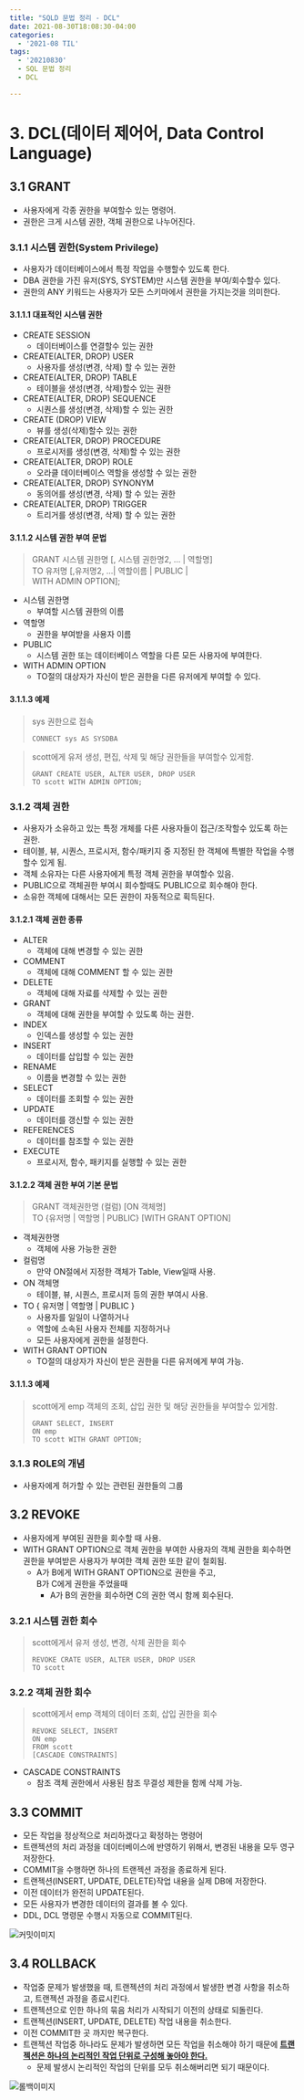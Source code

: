```yaml
---
title: "SQLD 문법 정리 - DCL"
date: 2021-08-30T18:08:30-04:00
categories:
  - '2021-08 TIL'
tags:
  - '20210830'
  - SQL 문법 정리
  - DCL

---
```



# 3. DCL(데이터 제어어, Data Control Language)

## 3.1 GRANT
* 사용자에게 각종 권한을 부여할수 있는 명령어.
* 권한은 크게 시스템 권한, 객체 권한으로 나누어진다.

### 3.1.1 시스템 권한(System Privilege)
  * 사용자가 데이터베이스에서 특정 작업을 수행할수 있도록 한다.
  * DBA 권한을 가진 유저(SYS, SYSTEM)만 시스템 권한을 부여/회수할수 있다.
  * 권한의 ANY 키워드는 사용자가 모든 스키마에서 권한을 가지는것을 의미한다.

#### 3.1.1.1 대표적인 시스템 권한

  * CREATE SESSION
    * 데이터베이스를 연결할수 있는 권한
  * CREATE(ALTER, DROP) USER
    * 사용자를 생성(변경, 삭제) 할 수 있는 권한
  * CREATE(ALTER, DROP) TABLE
    * 테이블을 생성(변경, 삭제)할수 있는 권한
  * CREATE(ALTER, DROP) SEQUENCE
    * 시퀀스를 생성(변경, 삭제)할 수 있는 권한
  * CREATE (DROP) VIEW
    * 뷰를 생성(삭제)할수 있는 권한
  * CREATE(ALTER, DROP) PROCEDURE
    * 프로시저를 생성(변경, 삭제)할 수 있는 권한
  * CREATE(ALTER, DROP) ROLE
    * 오라클 데이터베이스 역할을 생성할 수 있는 권한
  * CREATE(ALTER, DROP) SYNONYM
    * 동의어를 생성(변경, 삭제) 할 수 있는 권한
  * CREATE(ALTER, DROP) TRIGGER
    * 트리거를 생성(변경, 삭제) 할 수 있는 권한
     
#### 3.1.1.2 시스템 권한 부여 문법
  > GRANT 시스템 권한명 [, 시스템 권한명2, ... | 역할명]  
  > TO 유저명 [,유저명2, ...| 역할이름 | PUBLIC |  
  >  WITH ADMIN OPTION];
  
  * 시스템 권한명
    * 부여할 시스템 권한의 이름
  * 역할명
    * 권한을 부여받을 사용자 이름
  * PUBLIC
    * 시스템 권한 또는 데이터베이스 역할을 다른 모든 사용자에 부여한다.
  * WITH ADMIN OPTION
    * TO절의 대상자가 자신이 받은 권한을 다른 유저에게 부여할 수 있다.
    
#### 3.1.1.3 예제
  > sys 권한으로 접속
  > ```
  > CONNECT sys AS SYSDBA
  > ```

  > scott에게 유저 생성, 편집, 삭제 및 해당 권한들을 부여할수 있게함.
  > ```
  > GRANT CREATE USER, ALTER USER, DROP USER
  > TO scott WITH ADMIN OPTION;
  > ```

### 3.1.2 객체 권한
  * 사용자가 소유하고 있는 특정 개체를 다른 사용자들이 접근/조작할수 있도록 하는 권한.
  * 테이블, 뷰, 시퀀스, 프로시저, 함수/패키지 중 지정된 한 객체에 특별한 작업을 수행할수 있게 됨.
  * 객체 소유자는 다른 사용자에게 특정 객체 권한을 부여할수 있음.
  * PUBLIC으로 객체권한 부여시 회수할때도 PUBLIC으로 회수해야 한다.
  * 소유한 객체에 대해서는 모든 권한이 자동적으로 획득된다.

#### 3.1.2.1 객체 권한 종류
  * ALTER
    * 객체에 대해 변경할 수 있는 권한
  * COMMENT
    * 객체에 대해 COMMENT 할 수 있는 권한
  * DELETE
    * 객체에 대해 자료를 삭제할 수 있는 권한
  * GRANT
    * 객체에 대해 권한을 부여할 수 있도록 하는 권한.
  * INDEX
    * 인덱스를 생성할 수 있는 권한
  * INSERT
    * 데이터를 삽입할 수 있는 권한
  * RENAME
    * 이름을 변경할 수 있는 권한
  * SELECT
    * 데이터를 조회할 수 있는 권한
  * UPDATE
    * 데이터를 갱신할 수 있는 권한
  * REFERENCES
    * 데이터를 참조할 수 있는 권한
  * EXECUTE
    * 프로시저, 함수, 패키지를 실행할 수 있는 권한

#### 3.1.2.2 객체 권한 부여 기본 문법

  > GRANT 객체권한명 (컬럼) [ON 객체명]  
  > TO {유저명 | 역할명 | PUBLIC} [WITH GRANT OPTION]

  * 객체권한명
    * 객체에 사용 가능한 권한
  * 컬럼명
    * 만약 ON절에서 지정한 객체가 Table, View일때 사용.
  * ON 객체명
    * 테이블, 뷰, 시퀀스, 프로시저 등의 권한 부여시 사용.
  * TO { 유저명 \| 역할명 \| PUBLIC }
    * 사용자를 일일이 나열하거나
    * 역할에 소속된 사용자 전체를 지정하거나
    * 모든 사용자에게 권한을 설정한다.
  * WITH GRANT OPTION
    * TO절의 대상자가 자신이 받은 권한을 다른 유저에게 부여 가능.
  
#### 3.1.1.3 예제

  > scott에게 emp 객체의 조회, 삽입 권한 및 해당 권한들을 부여할수 있게함.
  > ```
  > GRANT SELECT, INSERT
  > ON emp
  > TO scott WITH GRANT OPTION;
  > ```

### 3.1.3 ROLE의 개념
  * 사용자에게 허가할 수 있는 관련된 권한들의 그룹

## 3.2 REVOKE
* 사용자에게 부여된 권한을 회수할 때 사용.
* WITH GRANT OPTION으로 객체 권한을 부여한 사용자의 객체 권한을 회수하면 권한을 부여받은 사용자가 부여한 객체 권한 또한 같이 철회됨.
  * A가 B에게 WITH GRANT OPTION으로 권한을 주고,  
  B가 C에게 권한을 주었을때  
    * A가 B의 권한을 회수하면 C의 권한 역시 함께 회수된다.

### 3.2.1 시스템 권한 회수
> scott에게서 유저 생성, 변경, 삭제 권한을 회수
> ```
> REVOKE CRATE USER, ALTER USER, DROP USER
> TO scott
> ```

### 3.2.2 객체 권한 회수
> scott에게서 emp 객체의 데이터 조회, 삽입 권한을 회수
>
> ```
> REVOKE SELECT, INSERT
> ON emp
> FROM scott
> [CASCADE CONSTRAINTS]
> ```

* CASCADE CONSTRAINTS
  * 참조 객체 권한에서 사용된 참조 무결성 제한을 함께 삭제 가능.


## 3.3 COMMIT
* 모든 작업을 정상적으로 처리하겠다고 확정하는 명령어
* 트랜젝션의 처리 과정을 데이터베이스에 반영하기 위해서, 변경된 내용을 모두 영구 저장한다.
* COMMIT을 수행하면 하나의 트랜젝션 과정을 종료하게 된다.
* 트랜젝션(INSERT, UPDATE, DELETE)작업 내용을 실제 DB에 저장한다.
* 이전 데이터가 완전히 UPDATE된다.
* 모든 사용자가 변경한 데이터의 결과를 볼 수 있다.
* DDL, DCL 명령문 수행시 자동으로 COMMIT된다.

![커밋이미지](https://wikidocs.net/images/page/4096/1.PNG)

## 3.4 ROLLBACK
* 작업중 문제가 발생했을 때, 트랜젝션의 처리 과정에서 발생한 변경 사항을 취소하고, 트랜젝션 과정을 종료시킨다.
* 트랜젝션으로 인한 하나의 묶음 처리가 시작되기 이전의 상태로 되돌린다.
* 트랜젝션(INSERT, UPDATE, DELETE) 작업 내용을 취소한다.
* 이전 COMMIT한 곳 까지만 복구한다.
* 트랜젝션 작업중 하나라도 문제가 발생하면 모든 작업을 취소해야 하기 때문에 <U><strong>트랜젝션은 하나의 논리적인 작업 단위로 구성해 놓아야 한다.</strong></U>
  * 문제 발생시 논리적인 작업의 단위를 모두 취소해버리면 되기 때문이다.

![롤백이미지](https://wikidocs.net/images/page/4096/2.PNG)



